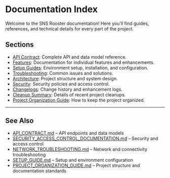 # Documentation Index

Welcome to the SNS Rooster documentation! Here you'll find guides, references, and technical details for every part of the project.

## Sections

- [API Contract](./api/API_CONTRACT.md): Complete API and data model reference.
- [Features](./features/): Documentation for individual features and enhancements.
- [Setup Guides](./setup/): Environment setup, installation, and configuration.
- [Troubleshooting](./troubleshooting/): Common issues and solutions.
- [Architecture](./architecture/): Project structure and system design.
- [Security](./security/): Security policies and access control.
- [Changelogs](./changelogs/): Change history and enhancement logs.
- [Cleanup Summary](./CLEANUP_SUMMARY.md): Details of recent project cleanups.
- [Project Organization Guide](./PROJECT_ORGANIZATION_GUIDE.md): How to keep the project organized. 

---

## See Also

- [API_CONTRACT.md](./api/API_CONTRACT.md) – API endpoints and data models
- [SECURITY_ACCESS_CONTROL_DOCUMENTATION.md](./security/SECURITY_ACCESS_CONTROL_DOCUMENTATION.md) – Security and access control
- [NETWORK_TROUBLESHOOTING.md](./NETWORK_TROUBLESHOOTING.md) – Network and connectivity troubleshooting
- [SETUP_GUIDE.md](./setup/SETUP_GUIDE.md) – Setup and environment configuration
- [PROJECT_ORGANIZATION_GUIDE.md](./PROJECT_ORGANIZATION_GUIDE.md) – Project structure and documentation standards 